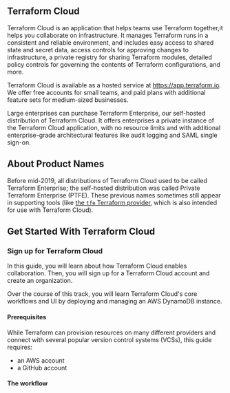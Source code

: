 ## Terraform Cloud

Terraform Cloud is an application that helps teams use Terraform together,it helps you collaborate on infrastructure. It manages Terraform runs in a consistent and reliable environment, and includes easy access to shared state and secret data, access controls for approving changes to infrastructure, a private registry for sharing Terraform modules, detailed policy controls for governing the contents of Terraform configurations, and more.

Terraform Cloud is available as a hosted service at https://app.terraform.io. We offer free accounts for small teams, and paid plans with additional feature sets for medium-sized businesses.

Large enterprises can purchase Terraform Enterprise, our self-hosted distribution of Terraform Cloud. It offers enterprises a private instance of the Terraform Cloud application, with no resource limits and with additional enterprise-grade architectural features like audit logging and SAML single sign-on.

## About Product Names

Before mid-2019, all distributions of Terraform Cloud used to be called Terraform Enterprise; the self-hosted distribution was called Private Terraform Enterprise (PTFE). These previous names sometimes still appear in supporting tools (like [the `tfe` Terraform provider](https://registry.terraform.io/providers/hashicorp/tfe/latest), which is also intended for use with Terraform Cloud).

## Get Started With Terraform Cloud

### Sign up for Terraform Cloud

In this guide, you will learn about how Terraform Cloud enables collaboration. Then, you will sign up for a Terraform Cloud account and create an organization.

Over the course of this track, you will learn Terraform Cloud's core workflows and UI by deploying and managing an AWS DynamoDB instance.

#### Prerequisites

While Terraform can provision resources on many different providers and connect with several popular version control systems (VCSs), this guide requires:

- an AWS account
- a GitHub account

#### The workflow